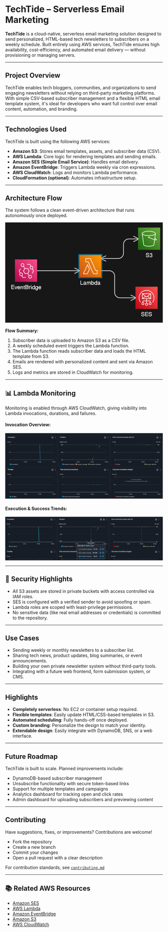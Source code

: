 # TechTide – Serverless Email Marketing

**TechTide** is a cloud-native, serverless email marketing solution designed to send personalized, HTML-based tech newsletters to subscribers on a weekly schedule. Built entirely using AWS services, TechTide ensures high availability, cost-efficiency, and automated email delivery — without provisioning or managing servers.

---

## Project Overview

TechTide enables tech bloggers, communities, and organizations to send engaging newsletters without relying on third-party marketing platforms. With simple CSV-based subscriber management and a flexible HTML email template system, it's ideal for developers who want full control over email content, automation, and branding.

---

## Technologies Used

TechTide is built using the following AWS services:

- **Amazon S3**: Stores email templates, assets, and subscriber data (CSV).
- **AWS Lambda**: Core logic for rendering templates and sending emails.
- **Amazon SES (Simple Email Service)**: Handles email delivery.
- **Amazon EventBridge**: Triggers Lambda weekly via cron expressions.
- **AWS CloudWatch**: Logs and monitors Lambda performance.
- **CloudFormation (optional)**: Automates infrastructure setup.

---

## Architecture Flow

The system follows a clean event-driven architecture that runs autonomously once deployed.

![TechTide Architecture](https://raw.githubusercontent.com/Atharavkag/Serverless-Email-Marketing/main/assets/flow.png)

**Flow Summary:**

1. Subscriber data is uploaded to Amazon S3 as a CSV file.
2. A weekly scheduled event triggers the Lambda function.
3. The Lambda function reads subscriber data and loads the HTML template from S3.
4. Emails are rendered with personalized content and sent via Amazon SES.
5. Logs and metrics are stored in CloudWatch for monitoring.

---

## 📊 Lambda Monitoring

Monitoring is enabled through AWS CloudWatch, giving visibility into Lambda invocations, durations, and failures.

#### Invocation Overview:

![Lambda Metrics 1](https://raw.githubusercontent.com/Atharavkag/Serverless-Email-Marketing/main/assets/lambda-metrics-1.png)

#### Execution & Success Trends:

![Lambda Metrics 2](https://raw.githubusercontent.com/Atharavkag/Serverless-Email-Marketing/main/assets/lambda-metrics-2.png)

---

## 🔐 Security Highlights

- All S3 assets are stored in private buckets with access controlled via IAM roles.
- SES is configured with a verified sender to avoid spoofing or spam.
- Lambda roles are scoped with least-privilege permissions.
- No sensitive data (like real email addresses or credentials) is committed to the repository.

---

## Use Cases

- Sending weekly or monthly newsletters to a subscriber list.
- Sharing tech news, product updates, blog summaries, or event announcements.
- Building your own private newsletter system without third-party tools.
- Integrating with a future web frontend, form submission system, or CMS.

---

## Highlights

- **Completely serverless**: No EC2 or container setup required.
- **Flexible templates**: Easily update HTML/CSS-based templates in S3.
- **Automated scheduling**: Fully hands-off once deployed.
- **Custom branding**: Personalize the design to match your identity.
- **Extendable design**: Easily integrate with DynamoDB, SNS, or a web interface.

---

## Future Roadmap

TechTide is built to scale. Planned improvements include:

- DynamoDB-based subscriber management
- Unsubscribe functionality with secure token-based links
- Support for multiple templates and campaigns
- Analytics dashboard for tracking open and click rates
- Admin dashboard for uploading subscribers and previewing content

---

## Contributing

Have suggestions, fixes, or improvements? Contributions are welcome!

- Fork the repository
- Create a new branch
- Commit your changes
- Open a pull request with a clear description

For contribution standards, see [`contributing.md`](./contributing.md)

---


## 📚 Related AWS Resources

- [Amazon SES](https://docs.aws.amazon.com/ses/)
- [AWS Lambda](https://docs.aws.amazon.com/lambda/)
- [Amazon EventBridge](https://docs.aws.amazon.com/eventbridge/)
- [Amazon S3](https://docs.aws.amazon.com/s3/)
- [AWS CloudWatch](https://docs.aws.amazon.com/cloudwatch/)
